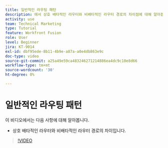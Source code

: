 ```yaml
---
title: 일반적인 라우팅 패턴
description: 에서 상호 배타적인 라우터와 비배타적인 라우터 경로의 차이점에 대해 알아봅니다. [!DNL Adobe Workfront Fusion].
activity: use
team: Technical Marketing
type: Tutorial
feature: Workfront Fusion
role: User
level: Beginner
jira: KT-9014
exl-id: dbf95ede-8b11-4b9e-a87a-a0e4db863e9c
doc-type: video
source-git-commit: a25a49e59ca483246271214886ea4dc9c10e8d66
workflow-type: tm+mt
source-wordcount: '30'
ht-degree: 0%

---
```


# 일반적인 라우팅 패턴

이 비디오에서는 다음 사항에 대해 알아봅니다.

* 상호 배타적인 라우터와 비배타적인 라우터 경로의 차이입니다.

>[!VIDEO](https://video.tv.adobe.com/v/335273/?quality=12&learn=on)
